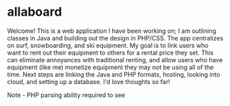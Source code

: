 # allaboard

Welcome! This is a web application I have been working on; I am outlining classes in Java and building out the design in PHP/CSS.
The app centralizes on surf, snowboarding, and ski equipment. My goal is to link users who want to rent out their equipment to others for a rental price they set. This can eliminate annoyances with traditional renting, and allow users who have equipment (like me) monetize equipment they may not be using all of the time. Next steps are linking the Java and PHP formats, hosting, looking into cloud, and setting up a database. I'd love thoughts so far! 

Note - PHP parsing ability required to see 
